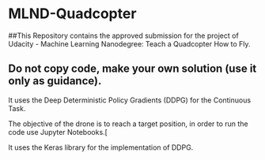 # MLND-Quadcopter

##This Repository contains the approved submission for the project of Udacity - Machine Learning Nanodegree: Teach a Quadcopter How to Fly.
## Do not copy code, make your own solution (use it only as guidance).

It uses the Deep Deterministic Policy Gradients (DDPG) for the Continuous Task.

The objective of the drone is to reach a target position, in order to run the code use Jupyter Notebooks.[

It uses the Keras library for the implementation of DDPG.
